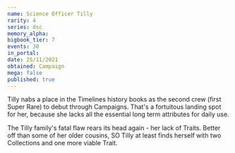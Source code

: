 ```yaml
---
name: Science Officer Tilly
rarity: 4
series: dsc
memory_alpha:
bigbook_tier: 7
events: 30
in_portal:
date: 25/11/2021
obtained: Campaign
mega: false
published: true
---
```


Tilly nabs a place in the Timelines history books as the second crew (first Super Rare) to debut through Campaigns. That's a fortuitous landing spot for her, because she lacks all the essential long term attributes for daily use.

The Tilly family's fatal flaw rears its head again - her lack of Traits. Better off than some of her older cousins, SO Tilly at least finds herself with two Collections and one more viable Trait.
